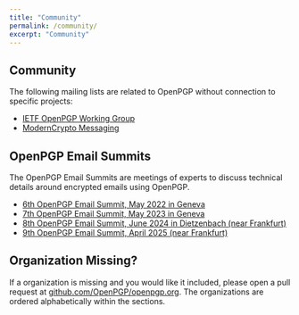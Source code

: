 ```yaml
---
title: "Community"
permalink: /community/
excerpt: "Community"
---
```


## Community

The following mailing lists are related to OpenPGP without connection to specific projects:

  * [IETF OpenPGP Working Group](https://www.ietf.org/mailman/listinfo/openpgp)
  * [ModernCrypto Messaging](https://moderncrypto.org/mailman/listinfo/messaging)

## OpenPGP Email Summits

The OpenPGP Email Summits are meetings of experts to discuss technical details around encrypted emails using OpenPGP.

  * [6th OpenPGP Email Summit, May 2022 in Geneva](/community/email-summit/2022/)
  * [7th OpenPGP Email Summit, May 2023 in Geneva](/community/email-summit/2023/)
  * [8th OpenPGP Email Summit, June 2024 in Dietzenbach (near Frankfurt)](/community/email-summit/2024/)
  * [9th OpenPGP Email Summit, April 2025 (near Frankfurt)](/community/email-summit/2025/)

## Organization Missing?

If a organization is missing and you would like it included, please open a pull request at [github.com/OpenPGP/openpgp.org](https://github.com/OpenPGP/openpgp.org).
The organizations are ordered alphabetically within the sections.
